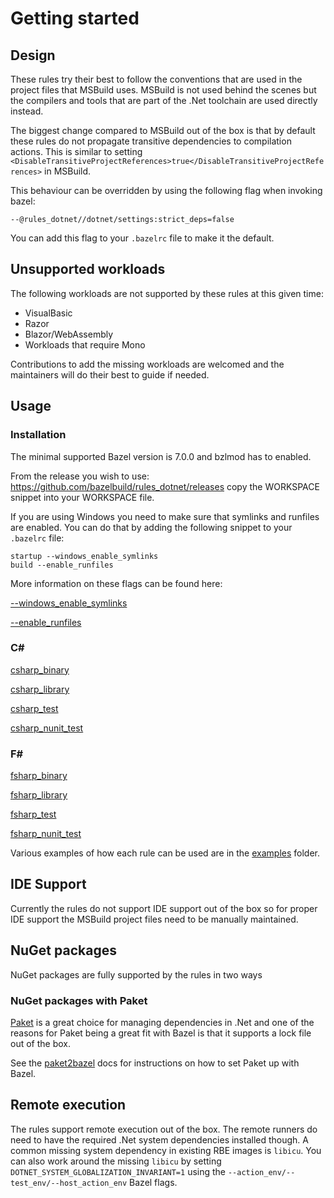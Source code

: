 # Getting started

## Design

These rules try their best to follow the conventions that are used in the
project files that MSBuild uses. MSBuild is not used behind the scenes
but the compilers and tools that are part of the .Net toolchain are
used directly instead.

The biggest change compared to MSBuild out of the box is that by default
these rules do not propagate transitive dependencies to compilation actions.
This is similar to setting `<DisableTransitiveProjectReferences>true</DisableTransitiveProjectReferences>`
in MSBuild.

This behaviour can be overridden by using the following flag when invoking bazel:
```
--@rules_dotnet//dotnet/settings:strict_deps=false
```
You can add this flag to your `.bazelrc` file to make it the default.

## Unsupported workloads

The following workloads are not supported by these rules at this given time:

- VisualBasic
- Razor
- Blazor/WebAssembly
- Workloads that require Mono

Contributions to add the missing workloads are welcomed and the maintainers
will do their best to guide if needed.

## Usage

### Installation

The minimal supported Bazel version is 7.0.0 and bzlmod has to enabled.

From the release you wish to use: https://github.com/bazelbuild/rules_dotnet/releases copy the WORKSPACE snippet into your WORKSPACE file.

If you are using Windows you need to make sure that symlinks and runfiles are enabled.
You can do that by adding the following snippet to your `.bazelrc` file:

```
startup --windows_enable_symlinks
build --enable_runfiles
```

More information on these flags can be found here:

[--windows_enable_symlinks](https://docs.bazel.build/versions/main/command-line-reference.html#flag--windows_enable_symlinks)

[--enable_runfiles](https://docs.bazel.build/versions/main/command-line-reference.html#flag--enable_runfiles)

### C#

[csharp_binary](./csharp_binary.md)

[csharp_library](./csharp_library.md)

[csharp_test](./csharp_test.md)

[csharp_nunit_test](./csharp_nunit_test.md)

### F#

[fsharp_binary](./fsharp_binary.md)

[fsharp_library](./fsharp_library.md)

[fsharp_test](./fsharp_test.md)

[fsharp_nunit_test](./fsharp_nunit_test.md)

Various examples of how each rule can be used are in the [examples](../examples) folder.

## IDE Support

Currently the rules do not support IDE support out of the box so for
proper IDE support the MSBuild project files need to be manually maintained.

## NuGet packages

NuGet packages are fully supported by the rules in two ways

### NuGet packages with Paket

[Paket](https://fsprojects.github.io/Paket/) is a great choice for managing dependencies in .Net
and one of the reasons for Paket being a great fit with Bazel is that it supports a lock file
out of the box.

See the [paket2bazel](tools/paket2bazel/) docs for instructions on how to set Paket up with Bazel.

## Remote execution

The rules support remote execution out of the box. The remote runners do need to have the required .Net
system dependencies installed though. A common missing system dependency in existing RBE images is `libicu`.
You can also work around the missing `libicu` by setting `DOTNET_SYSTEM_GLOBALIZATION_INVARIANT=1` using
the `--action_env/--test_env/--host_action_env` Bazel flags.
